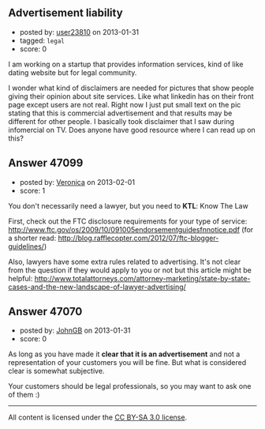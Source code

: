 ## Advertisement liability

- posted by: [user23810](https://stackexchange.com/users/-1/23810-user23810) on 2013-01-31
- tagged: `legal`
- score: 0

I am working on a startup that provides information services, kind of like dating website but for legal community.

I wonder what kind of disclaimers are needed for pictures that show people giving their opinion about site services. Like what linkedin has on their front page except users are not real. Right now I just put small text on the pic stating that this is commercial advertisement and that results may be different for other people. I basically took disclaimer that I saw during infomercial on TV. Does anyone have good resource where I can read up on this?



## Answer 47099

- posted by: [Veronica](https://stackexchange.com/users/-1/13945-veronica) on 2013-02-01
- score: 1

You don't necessarily need a lawyer, but you need to **KTL**: Know The Law

First, check out the FTC disclosure requirements for your type of service: http://www.ftc.gov/os/2009/10/091005endorsementguidesfnnotice.pdf (for a shorter read: http://blog.rafflecopter.com/2012/07/ftc-blogger-guidelines/)

Also, lawyers have some extra rules related to advertising. It's not clear from the question if they would apply to you or not but this article might be helpful: http://www.totalattorneys.com/attorney-marketing/state-by-state-cases-and-the-new-landscape-of-lawyer-advertising/


## Answer 47070

- posted by: [JohnGB](https://stackexchange.com/users/-1/9668-johngb) on 2013-01-31
- score: 0

As long as you have made it **clear that it is an advertisement** and not a representation of your customers you will be fine.  But what is considered clear is somewhat subjective.

Your customers should be legal professionals, so you may want to ask one of them :)



---

All content is licensed under the [CC BY-SA 3.0 license](https://creativecommons.org/licenses/by-sa/3.0/).
